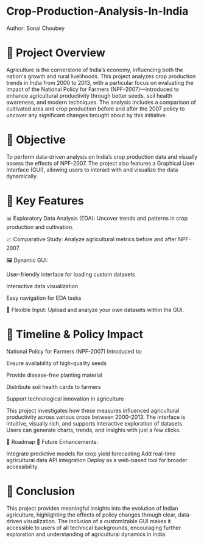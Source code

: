 # Crop-Production-Analysis-In-India
Author: Sonal Choubey

# 📝 Project Overview
Agriculture is the cornerstone of India’s economy, influencing both the nation's growth and rural livelihoods. This project analyzes crop production trends in India from 2000 to 2013, with a particular focus on evaluating the impact of the National Policy for Farmers (NPF-2007)—introduced to enhance agricultural productivity through better seeds, soil health awareness, and modern techniques.
The analysis includes a comparison of cultivated area and crop production before and after the 2007 policy to uncover any significant changes brought about by this initiative.

# 🎯 Objective
To perform data-driven analysis on India’s crop production data and visually assess the effects of NPF-2007. The project also features a Graphical User Interface (GUI), allowing users to interact with and visualize the data dynamically.

# 🧰 Key Features
📊 Exploratory Data Analysis (EDA): Uncover trends and patterns in crop production and cultivation.

📈 Comparative Study: Analyze agricultural metrics before and after NPF-2007.

🖼️ Dynamic GUI:

User-friendly interface for loading custom datasets

Interactive data visualization

Easy navigation for EDA tasks

📂 Flexible Input: Upload and analyze your own datasets within the GUI.

# 📅 Timeline & Policy Impact
National Policy for Farmers (NPF-2007)
Introduced to:

Ensure availability of high-quality seeds

Provide disease-free planting material

Distribute soil health cards to farmers

Support technological innovation in agriculture

This project investigates how these measures influenced agricultural productivity across various crops between 2000–2013.
The interface is intuitive, visually rich, and supports interactive exploration of datasets. Users can generate charts, trends, and insights with just a few clicks.

🚀 Roadmap
📌 Future Enhancements:

Integrate predictive models for crop yield forecasting
Add real-time agricultural data API integration
Deploy as a web-based tool for broader accessibility

# 🌱 Conclusion
This project provides meaningful insights into the evolution of Indian agriculture, highlighting the effects of policy changes through clear, data-driven visualization. The inclusion of a customizable GUI makes it accessible to users of all technical backgrounds, encouraging further exploration and understanding of agricultural dynamics in India.
